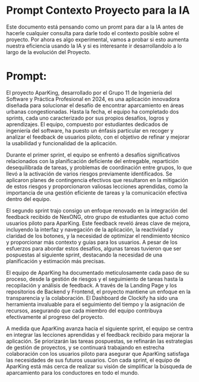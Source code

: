 # Prompt Contexto Proyecto para la IA

Este documento está pensando como un promt para dar a la IA antes de hacerle cualquier consulta para darle todo el contexto posible sobre el proyecto. Por ahora es algo experimental, vamos a probar si esto aumenta nuestra eficiencia usando la IA y si es interesante ir desarrollandolo a lo largo de la evolución del Proyecto.

# Prompt:

El proyecto AparKing, desarrollado por el Grupo 11 de Ingeniería del Software y Práctica Profesional en 2024, es una aplicación innovadora diseñada para solucionar el desafío de encontrar aparcamiento en áreas urbanas congestionadas. Hasta la fecha, el equipo ha completado dos sprints, cada uno caracterizado por sus propios desafíos, logros y aprendizajes. El equipo, compuesto por estudiantes dedicados de ingeniería del software, ha puesto un énfasis particular en recoger y analizar el feedback de usuarios piloto, con el objetivo de refinar y mejorar la usabilidad y funcionalidad de la aplicación.

Durante el primer sprint, el equipo se enfrentó a desafíos significativos relacionados con la planificación deficiente del entregable, repartición desequilibrada de tareas, y problemas de coordinación entre grupos, lo que llevó a la activación de varios riesgos previamente identificados. Se aplicaron planes de contingencia efectivos que resultaron en la mitigación de estos riesgos y proporcionaron valiosas lecciones aprendidas, como la importancia de una gestión eficiente de tareas y la comunicación efectiva dentro del equipo.

El segundo sprint trajo consigo un enfoque renovado en la integración del feedback recibido de NexONG, otro grupo de estudiantes que actuó como usuarios piloto para AparKing. Este feedback reveló áreas clave de mejora, incluyendo la interfaz y navegación de la aplicación, la reactividad y claridad de los botones, y la necesidad de optimizar el rendimiento técnico y proporcionar más contexto y guías para los usuarios. A pesar de los esfuerzos para abordar estos desafíos, algunas tareas tuvieron que ser pospuestas al siguiente sprint, destacando la necesidad de una planificación y estimación más precisas.

El equipo de AparKing ha documentado meticulosamente cada paso de su proceso, desde la gestión de riesgos y el seguimiento de tareas hasta la recopilación y análisis de feedback. A través de la Landing Page y los repositorios de Backend y Frontend, el proyecto mantiene un enfoque en la transparencia y la colaboración. El Dashboard de Clockify ha sido una herramienta invaluable para el seguimiento del tiempo y la asignación de recursos, asegurando que cada miembro del equipo contribuya efectivamente al progreso del proyecto.

A medida que AparKing avanza hacia el siguiente sprint, el equipo se centra en integrar las lecciones aprendidas y el feedback recibido para mejorar la aplicación. Se priorizarán las tareas pospuestas, se refinarán las estrategias de gestión de proyectos, y se continuará trabajando en estrecha colaboración con los usuarios piloto para asegurar que AparKing satisfaga las necesidades de sus futuros usuarios. Con cada sprint, el equipo de AparKing está más cerca de realizar su visión de simplificar la búsqueda de aparcamiento para los conductores en todo el mundo.